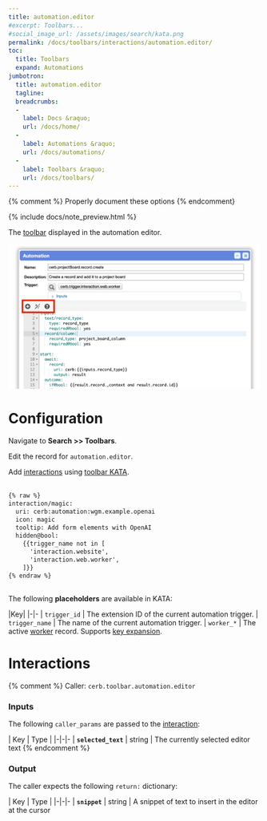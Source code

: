 ```yaml
---
title: automation.editor
#excerpt: Toolbars...
#social_image_url: /assets/images/search/kata.png
permalink: /docs/toolbars/interactions/automation.editor/
toc:
  title: Toolbars
  expand: Automations
jumbotron:
  title: automation.editor
  tagline: 
  breadcrumbs:
  -
    label: Docs &raquo;
    url: /docs/home/
  -
    label: Automations &raquo;
    url: /docs/automations/
  -
    label: Toolbars &raquo;
    url: /docs/toolbars/
---
```


{% comment %}
Properly document these options
{% endcomment}

{% include docs/note_preview.html %}

The [toolbar](/docs/toolbars/) displayed in the automation editor.

<div class="cerb-screenshot">
<img src="/assets/images/docs/toolbars/automation-editor.png" class="screenshot">
</div>

# Configuration

Navigate to **Search >> Toolbars**.

Edit the record for `automation.editor`.

Add [interactions](/docs/automations/triggers/interaction.web.worker/) using [toolbar KATA](/docs/toolbars/#kata).

<pre>
<code class="language-cerb">
{% raw %}
interaction/magic:
  uri: cerb:automation:wgm.example.openai
  icon: magic
  tooltip: Add form elements with OpenAI
  hidden@bool:
    {{trigger_name not in [
      'interaction.website',
      'interaction.web.worker',
    ]}}
{% endraw %}
</code>
</pre>

The following **placeholders** are available in KATA:

|Key|
|-|-
| `trigger_id` | The extension ID of the current automation trigger.
| `trigger_name` | The name of the current automation trigger.
| `worker_*` | The active [worker](/docs/records/types/worker/) record. Supports [key expansion](/docs/bots/behaviors/dictionaries/key-expansion/).

# Interactions

{% comment %}
Caller: `cerb.toolbar.automation.editor`

### Inputs

The following `caller_params` are passed to the [interaction](/docs/automations/triggers/interaction.web.worker/):

| Key | Type |
|-|-|-
| **`selected_text`** | string | The currently selected editor text
{% endcomment %}

### Output

The caller expects the following `return:` dictionary:

| Key | Type |
|-|-|-
| **`snippet`** | string | A snippet of text to insert in the editor at the cursor